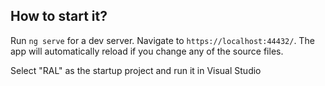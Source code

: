 ## How to start it?

Run `ng serve` for a dev server. Navigate to `https://localhost:44432/`. The app will automatically reload if you change any of the source files.

Select "RAL" as the startup project and run it in Visual Studio
